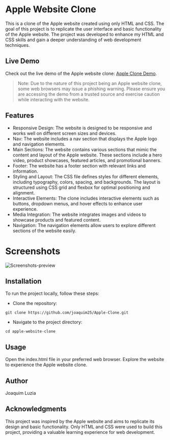 # Apple Website Clone
This is a clone of the Apple website created using only HTML and CSS. The goal of this project is to replicate the user interface and basic functionality of the Apple website. The project was developed to enhance my HTML and CSS skills and gain a deeper understanding of web development techniques.

## Live Demo
Check out the live demo of the Apple website clone: [Apple Clone Demo](https://joaquim25.github.io/Apple-Clone/).
> Note: Due to the nature of this project being an Apple website clone, some web browsers may issue a phishing warning. Please ensure you are accessing the demo from a trusted source and exercise caution while interacting with the website.

## Features
- Responsive Design: The website is designed to be responsive and works well on different screen sizes and devices.
- Nav: The website includes a nav section that displays the Apple logo and navigation elements.
- Main Sections: The website contains various sections that mimic the content and layout of the Apple website. These sections include a hero video, product showcases, featured articles, and promotional banners.
- Footer: The website has a footer section with relevant links and information.
- Styling and Layout: The CSS file defines styles for different elements, including typography, colors, spacing, and backgrounds. The layout is structured using CSS grid and flexbox for optimal positioning and alignment.
- Interactive Elements: The clone includes interactive elements such as buttons, dropdown menus, and hover effects to enhance user experience.
- Media Integration: The website integrates images and videos to showcase products and featured content.
- Navigation: The navigation elements allow users to explore different sections of the website easily.

# Screenshots
![Screenshots-preview](https://github.com/joaquim25/Apple-Clone/blob/main/assets/preview.png)

## Installation
To run the project locally, follow these steps:

- Clone the repository: 
```
git clone https://github.com/joaquim25/Apple-Clone.git
````
- Navigate to the project directory: 
```
cd apple-website-clone
````

## Usage
Open the index.html file in your preferred web browser.
Explore the website to experience the Apple website clone.

## Author
Joaquim Luzia

## Acknowledgments
This project was inspired by the Apple website and aims to replicate its design and basic functionality.
Only HTML and CSS were used to build this project, providing a valuable learning experience for web development.
